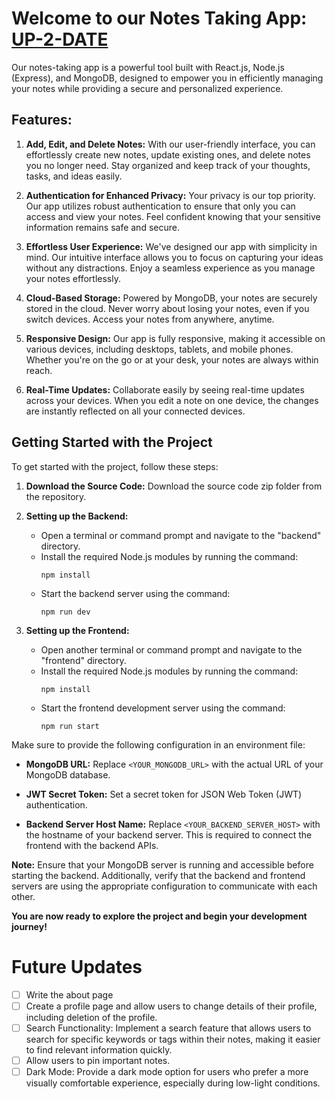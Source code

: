 # Welcome to our Notes Taking App:  [UP-2-DATE](https://up-2-date.onrender.com/ "UP-2-DATE: Notes-taking-Website")

Our notes-taking app is a powerful tool built with React.js, Node.js (Express), and MongoDB, designed to empower you in efficiently managing your notes while providing a secure and personalized experience.

## Features:

1. **Add, Edit, and Delete Notes:** With our user-friendly interface, you can effortlessly create new notes, update existing ones, and delete notes you no longer need. Stay organized and keep track of your thoughts, tasks, and ideas easily.

2. **Authentication for Enhanced Privacy:** Your privacy is our top priority. Our app utilizes robust authentication to ensure that only you can access and view your notes. Feel confident knowing that your sensitive information remains safe and secure.

3. **Effortless User Experience:** We've designed our app with simplicity in mind. Our intuitive interface allows you to focus on capturing your ideas without any distractions. Enjoy a seamless experience as you manage your notes effortlessly.

4. **Cloud-Based Storage:** Powered by MongoDB, your notes are securely stored in the cloud. Never worry about losing your notes, even if you switch devices. Access your notes from anywhere, anytime.

5. **Responsive Design:** Our app is fully responsive, making it accessible on various devices, including desktops, tablets, and mobile phones. Whether you're on the go or at your desk, your notes are always within reach.

6. **Real-Time Updates:** Collaborate easily by seeing real-time updates across your devices. When you edit a note on one device, the changes are instantly reflected on all your connected devices.

## Getting Started with the Project

To get started with the project, follow these steps:

1. **Download the Source Code:**
   Download the source code zip folder from the repository.

2. **Setting up the Backend:**
   - Open a terminal or command prompt and navigate to the "backend" directory.
   - Install the required Node.js modules by running the command:
     ```
     npm install
     ```
   - Start the backend server using the command:
     ```
     npm run dev
     ```

3. **Setting up the Frontend:**
   - Open another terminal or command prompt and navigate to the "frontend" directory.
   - Install the required Node.js modules by running the command:
     ```
     npm install
     ```
   - Start the frontend development server using the command:
     ```
     npm run start
     ```

Make sure to provide the following configuration in an environment file:

- **MongoDB URL:** Replace `<YOUR_MONGODB_URL>` with the actual URL of your MongoDB database.

- **JWT Secret Token:** Set a secret token for JSON Web Token (JWT) authentication.

- **Backend Server Host Name:** Replace `<YOUR_BACKEND_SERVER_HOST>` with the hostname of your backend server. This is required to connect the frontend with the backend APIs.

**Note:** Ensure that your MongoDB server is running and accessible before starting the backend. Additionally, verify that the backend and frontend servers are using the appropriate configuration to communicate with each other.

**You are now ready to explore the project and begin your development journey!**

# Future Updates

- [ ] Write the about page
- [ ] Create a profile page and allow users to change details of their profile, including deletion of the profile.
- [ ] Search Functionality: Implement a search feature that allows users to search for specific keywords or tags within their notes, making it easier to find relevant information quickly.
- [ ] Allow users to pin important notes.
- [ ] Dark Mode: Provide a dark mode option for users who prefer a more visually comfortable experience, especially during low-light conditions.
